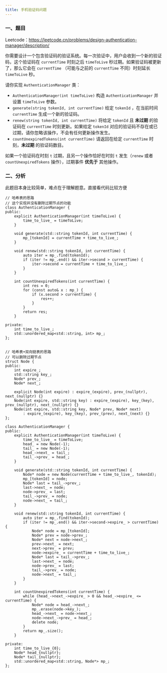 ```yaml
---
title: 手机验证码问题
---
```


### 一、题目

Leetcode：https://leetcode.cn/problems/design-authentication-manager/description/

你需要设计一个包含验证码的验证系统。每一次验证中，用户会收到一个新的验证码，这个验证码在 `currentTime` 时刻之后 `timeToLive` 秒过期。如果验证码被更新了，那么它会在 `currentTime` （可能与之前的 `currentTime` 不同）时刻延长 `timeToLive` 秒。

请你实现 `AuthenticationManager` 类：

- `AuthenticationManager(int timeToLive)` 构造 `AuthenticationManager` 并设置 `timeToLive` 参数。
- `generate(string tokenId, int currentTime)` 给定 `tokenId` ，在当前时间 `currentTime` 生成一个新的验证码。
- `renew(string tokenId, int currentTime)` 将给定 `tokenId` 且 **未过期** 的验证码在 `currentTime` 时刻更新。如果给定 `tokenId` 对应的验证码不存在或已过期，请你忽略该操作，不会有任何更新操作发生。
- `countUnexpiredTokens(int currentTime)` 请返回在给定 `currentTime` 时刻，**未过期** 的验证码数目。

如果一个验证码在时刻 `t` 过期，且另一个操作恰好在时刻 `t` 发生（`renew` 或者 `countUnexpiredTokens` 操作），过期事件 **优先于** 其他操作。

### 二、分析

此题目本身比较简单，难点在于理解题意。直接看代码比较方便

```
// 哈希表的思路
// 这个实现并没有删除过期节点的功能
class AuthenticationManager {
public:
    explicit AuthenticationManager(int timeToLive) {
        time_to_live_ = timeToLive;
    }

    void generate(std::string tokenId, int currentTime) {
        mp_[tokenId] = currentTime + time_to_live_;
    }

    void renew(std::string tokenId, int currentTime) {
        auto iter = mp_.find(tokenId);
        if (iter != mp_.end() && iter->second > currentTime) {
            iter->second = currentTime + time_to_live_;
        }
    }

    int countUnexpiredTokens(int currentTime) {
        int res = 0;
        for (const auto& x : mp_) {
            if (x.second > currentTime) {
                res++;
            }
        }
        return res;
    }

private:
    int time_to_live_;
    std::unordered_map<std::string, int> mp_;
};


// 哈希表+双向链表的思路
// 可以删除过期节点
struct Node {
public:
    int expire_;
    std::string key_;
    Node* prev_;
    Node* next_;

    explicit Node(int expire) : expire_(expire), prev_(nullptr), next_(nullptr) {}
    Node(int expire, std::string key) : expire_(expire), key_(key), prev_(nullptr), next_(nullptr) {}
    Node(int expire, std::string key, Node* prev, Node* next)
        : expire_(expire), key_(key), prev_(prev), next_(next) {}
};

class AuthenticationManager {
public:
    explicit AuthenticationManager(int timeToLive) {
        time_to_live_ = timeToLive;
        head_ = new Node(-1);
        tail_ = new Node(-1);
        head_->next_ = tail_;
        tail_->prev_ = head_;
    }

    void generate(std::string tokenId, int currentTime) {
        Node* node = new Node(currentTime + time_to_live_, tokenId);
        mp_[tokenId] = node;
        Node* last = tail_->prev_;
        last->next_ = node;
        node->prev_ = last;
        tail_->prev_ = node;
        node->next_ = tail_;
    }

    void renew(std::string tokenId, int currentTime) {
        auto iter = mp_.find(tokenId);
        if (iter != mp_.end() && iter->second->expire_ > currentTime) {
            Node* node = mp_[tokenId];
            Node* prev = node->prev_;
            Node* next = node->next_;
            prev->next_ = next;
            next->prev_ = prev;
            node->expire_ = currentTime + time_to_live_;
            Node* last = tail_->prev_;
            last->next_ = node;
            node->prev_ = last;
            tail_->prev_ = node;
            node->next_ = tail_;
        }
    }

    int countUnexpiredTokens(int currentTime) {
        while (head_->next_->expire_ > 0 && head_->expire_ <= currentTime) {
            Node* node = head_->next_;
            mp_.erase(node->key_);
            head_->next_ = node->next_;
            node->next_->prev_ = head_;
            delete node;
        }
        return mp_.size();
    }

private:
    int time_to_live_{0};
    Node* head_{nullptr};
    Node* tail_{nullptr};
    std::unordered_map<std::string, Node*> mp_;
};
```



